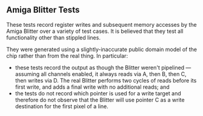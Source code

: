 ## Amiga Blitter Tests

These tests record register writes and subsequent memory accesses by the Amiga Blitter over a variety of test cases. It is believed that they test all functionality other than stippled lines.

They were generated using a slightly-inaccurate public domain model of the chip rather than from the real thing. In particular:
* these tests record the output as though the Blitter weren't pipelined — assuming all channels enabled, it always reads via A, then B, then C, then writes via D. The real Blitter performs two cycles of reads before its first write, and adds a final write with no additional reads; and
* the tests do not record which pointer is used for a write target and therefore do not observe that the Blitter will use pointer C as a write destination for the first pixel of a line.
